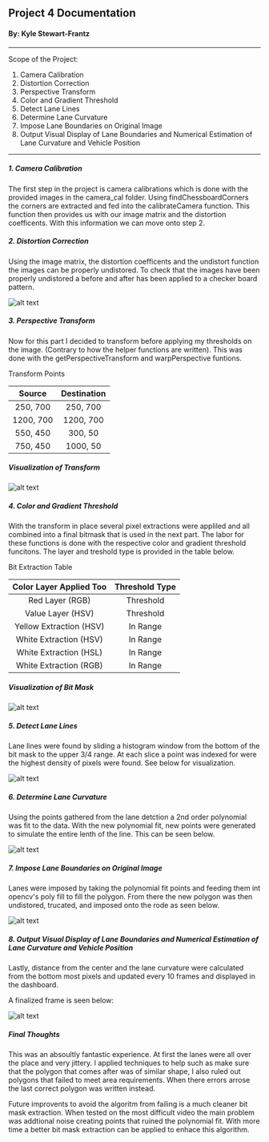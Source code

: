 ## Project 4 Documentation
#### By: Kyle Stewart-Frantz

****

Scope of the Project:
    
1. Camera Calibration
2. Distortion Correction
3. Perspective Transform
4. Color and Gradient Threshold
5. Detect Lane Lines
6. Determine Lane Curvature
7. Impose Lane Boundaries on Original Image
8. Output Visual Display of Lane Boundaries and Numerical Estimation of Lane Curvature and Vehicle Position


[//]: # (Image References)

[image_0]: ./Project_4_md_resources/0.png "Undistorted"
[image_1]: ./Project_4_md_resources/1.png "Road Transformed"
[image_2]: ./Project_4_md_resources/2.png "Bit Mask Extraction"
[image_3]: ./Project_4_md_resources/3.png "Histogram Point Fit"
[image_4]: ./Project_4_md_resources/4.png "Polynomial Fit"
[image_5]: ./Project_4_md_resources/5.png "Lane Augmented"
[image_6]: ./Project_4_md_resources/6.png "Close Up"



****
##### 1. Camera Calibration
The first step in the project is camera calibrations which is done with the provided images in the camera_cal folder. Using findChessboardCorners the corners are extracted and fed into the calibrateCamera function. This function then provides us with our image matrix and the distortion coefficents. With this information we can move onto step 2. 

##### 2. Distortion Correction 
Using the image matrix, the distortion coefficents and the undistort function the images can be properly undistored. To check that the images have been properly undistored a before and after has been applied to a checker board pattern. 

![alt text][image_0]

##### 3. Perspective Transform 
Now for this part I decided to transform before applying my thresholds on the image. (Contrary to how the helper functions are written). This was done with the getPerspectiveTransform and warpPerspective funtions. 

Transform Points

| Source        | Destination   | 
|:-------------:|:-------------:| 
| 250, 700      | 250, 700      | 
| 1200, 700     | 1200, 700     |
| 550, 450      | 300, 50       |
| 750, 450      | 1000, 50      |

##### Visualization of Transform

![alt text][image_1]

##### 4. Color and Gradient Threshold

With the transform in place several pixel extractions were appliled and all combined into a final bitmask that is used in the next part. The labor for these functions is done with the respective color and gradient threshold funcitons. The layer and treshold type is provided in the table below.

Bit Extraction Table

| Color Layer Applied Too        | Threshold Type   | 
|:------------------------------:|:----------------:| 
| Red Layer (RGB)                |    Threshold     | 
| Value Layer (HSV)              |    Threshold     |
| Yellow Extraction (HSV)        |     In Range     |
| White Extraction (HSV)         |     In Range     |
| White Extraction (HSL)         |     In Range     |
| White Extraction (RGB)         |     In Range     |
 
 
##### Visualization of Bit Mask

![alt text][image_2]


##### 5. Detect Lane Lines

Lane lines were found by sliding a histogram window from the bottom of the bit mask to the upper 3/4 range. At each slice a point was indexed for were the highest density of pixels were found. See below for visualization. 

![alt text][image_3]


##### 6. Determine Lane Curvature

Using the points gathered from the lane detction a 2nd order polynomial was fit to the data. With the new polynomial fit, new points were generated to simulate the entire lenth of the line. This can be seen below.

![alt text][image_4]

##### 7. Impose Lane Boundaries on Original Image

Lanes were imposed by taking the polynomial fit points and feeding them int opencv's poly fill to fill the polygon. From there the new polygon was then undistored, trucated, and imposed onto the rode as seen below.


![alt text][image_5]


##### 8. Output Visual Display of Lane Boundaries and Numerical Estimation of Lane Curvature and Vehicle Position

Lastly, distance from the center and the lane curvature were calculated from the bottom most pixels and updated every 10 frames and displayed in the dashboard.

A finalized frame is seen below:

![alt text][image_6]

#####  Final Thoughts

This was an absoultly fantastic experience. At first the lanes were all over the place and very jittery. I applied techniques to help such as make sure that the polygon that comes after was of similar shape, I also ruled out polygons that failed to meet area requirements. When there errors arrose the last correct polygon was written instead. 

Future improvents to avoid the algoritm from failing is a much cleaner bit mask extraction. When tested on the most difficult video the main problem was addtional noise creating points that ruined the polynomial fit. With more time a better bit mask extraction can be applied to enhace this algorithm. 


